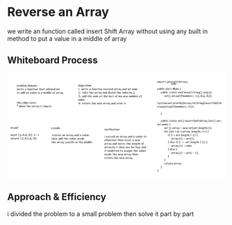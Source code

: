 # Reverse an Array

we write an function called insert Shift Array without using any built in method to put a value in a middle of array

## Whiteboard Process

![Reverse](cc2Final.PNG)

## Approach & Efficiency

 i divided the problem to a small problem then solve it part by part